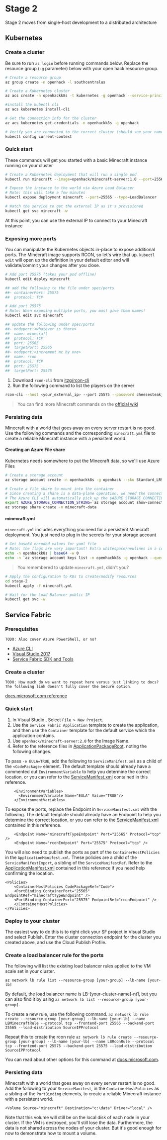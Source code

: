 # Stage 2

Stage 2 moves from single-host development to a distributed architecture

## Kubernetes

### Create a cluster
Be sure to run `az login` before running commands below.  Replace the resource group (`-g` parameter) below with your open hack resource group.

```bash
# Create a resource group
az group create -n openhack -l southcentralus 

# Create a Kubernetes cluster
az acs create -n openhackk8s -t kubernetes -g openhack --service-principal <clientid> --client-secret <client-secret>

#install the kubectl cli
az acs kubernetes install-cli

# Get the connection info for the cluster
az acs kubernetes get-credentials -n openhackk8s -g openhack

# Verify you are connected to the correct cluster (should see your name of your cluster)
kubectl config current-context
```

### Quick start

These commands will get you started with a basic Minecraft instance running on your cluster

```bash
# Create a Kubernetes deployment that will run a single pod
kubectl run minecraft --image=openhack/minecraft-server:1.0 --port=25565 --env EULA=TRUE

# Expose the instance to the world via Azure Load Balancer
# Note: this will take a few minutes
kubectl expose deployment minecraft --port=25565 --type=LoadBalancer

# Watch the service to get the external IP as it's provisioned
kubectl get svc minecraft -w
```

At this point, you can use the external IP to connect to your Minecraft instance

### Exposing more ports

You can manipulate the Kubernetes objects in-place to expose additional ports. The Minecraft image supports RCON, so let's wire that up. `kubectl edit` will open up the definition in your default editor and will validate/commit your changes after you close.

```bash
# Add port 25575 (takes your pod offline)
kubectl edit deploy minecraft

## add the following to the file under spec/ports
##- containerPort: 25575
##  protocol: TCP

# Add port 25575
# Note: When exposing multiple ports, you must give them names!
kubectl edit svc minecraft

## update the following under spec/ports
##- nodeport:<whatever is there>
##  name: minecraft
##  protocol: TCP
##  port: 25565
##  targetPort: 25565
##- nodeport:<increment mc by one>
##  name: rcon
##  protocol: TCP
##  port: 25575
##  targetPort: 25575
```

1. Download `rcon-cli` from [itzg/rcon-cli](https://github.com/itzg/rcon-cli/releases)
2. Run the following command to list the players on the server
```bash
rcon-cli --host <your_external_ip> --port 25575 --password cheesesteakjimmys list
```

> You can find more Minecraft commands on the [official wiki](https://minecraft.gamepedia.com/Commands)


### Persisting data

Minecraft with a world that goes away on every server restart is no good. Use the following commands and the corresponding `minecraft.yml` file to create a reliable Minecraft instance with a persistent world.

#### Creating an Azure File share

Kubernetes needs somewhere to put the Minecraft data, so we'll use Azure Files

```bash
# Create a storage account
az storage account create -n openhackk8s -g openhack --sku Standard_LRS

# Create a file share to mount into the container
# Since creating a share is a data-plane operation, we need the connection string to call into the Azure Storage API's
# The Azure CLI will automatically pick up the $AZURE_STORAGE_CONNECTION_STRING for use in storage operations
export AZURE_STORAGE_CONNECTION_STRING=`az storage account show-connection-string -n openhackk8s -g openhack -o tsv`
az storage share create -n minecraft-data
```

#### minecraft.yml

`minecraft.yml` includes everything you need for a persistent Minecraft deployment. You just need to plug in the secrets for your storage account

```bash
# Get base64 encoded values for yaml file
# Note: the flags are very important! Extra whitespace/newlines in a connection string can be difficult to troubleshoot
echo -n openhackk8s | base64 -w 0
echo -n `az storage account keys list -n openhackk8s -g openhack --query '[0].value' -o tsv` | base64 -w 0
```

> You remembered to update `minecraft.yml`, didn't you?

```bash
# Apply the configuration to K8s to create/modify resources
cd stage-2
kubectl apply -f minecraft.yml

# Wait for the Load Balancer public IP
kubectl get svc -w
```

## Service Fabric

### Prerequisites
 `TODO: Also cover Azure PowerShell, or no?`
- [Azure CLI](https://docs.microsoft.com/en-us/cli/azure/install-azure-cli?view=azure-cli-latest)
- [Visual Studio 2017](https://www.visualstudio.com/downloads/)
- [Service Fabric SDK and Tools](https://docs.microsoft.com/en-us/azure/service-fabric/service-fabric-get-started)

### Create a cluster

`TODO: How much do we want to repeat here versus just linking to docs? The following link doesn't fully cover the Secure option.`

[docs.microsoft.com reference](https://docs.microsoft.com/en-us/azure/service-fabric/service-fabric-get-started-azure-cluster)


### Quick start

1. In Visual Studio , Select `File > New Project`. 
1. Use the `Service Fabric Application` template to create the application, and then use the `Container` template for the default service which the application contains.
1. Use `openhack/minecraft-server:2.0` for the Image Name.
1. Refer to the reference files in [ApplicationPackageRoot](./ApplicationPackageRoot/). noting the following changes.

To pass `-e EULA=TRUE`, add the following to `ServiceManifest.xml` as a child of the `<CodePackage>` element. The default template should already have a commented out `EnvironmentVariable` to help you determine the correct location, or you can refer to the [ServiceManifest.xml](./ApplicationPackageRoot/ServiceManifest.xml) contained in this reference.
```
    <EnvironmentVariables>
      <EnvironmentVariable Name="EULA" Value="TRUE"/>
    </EnvironmentVariables>
```

To expose the ports, replace the Endpoint in `ServiceManifest.xml` with the following. The default template should already have an Endpoint to help you determine the correct location, or you can refer to the [ServiceManifest.xml](./ApplicationPackageRoot/ServiceManifest.xml) contained in this reference.
```
    <Endpoint Name="minecraftTypeEndpoint" Port="25565" Protocol="tcp" />
    <Endpoint Name="rconEndpoint" Port="25575" Protocol="tcp" />
```

You will also need to publish the ports as part of the `ContainerHostPolicies` in the `ApplicationManifest.xml`. These policies are a child of the `ServiceManifestImport`, a sibling of the `ServiceManifestRef`. Refer to the [ApplicationManifest.xml](./ApplicationPackageRoot/ApplicationManifest.xml) contained in this reference if you need help confirming the location.

```
<Policies>
    <ContainerHostPolicies CodePackageRef="Code">
    <PortBinding ContainerPort="25565" EndpointRef="minecraftTypeEndpoint" />
    <PortBinding ContainerPort="25575" EndpointRef="rconEndpoint" />
    </ContainerHostPolicies>
</Policies>
```

### Deploy to your cluster

The easiest way to do this is to right click your SF project in Visual Studio and select Publish. Enter the cluster connection endpoint for the cluster you created above, and use the Cloud Publish Profile.

### Create a load balancer rule for the ports

The following will list the existing load balancer rules applied to the VM scale set in your cluster. 

`az network lb rule list --resource-group [your-group] --lb-name [your-lb]`

By default, the load balancer name is LB-[your-cluster-name]-nt1, but you can also find it by using `az network lb list --resource-group [your-group]`.

To create a new rule, use the following command. 
`az network lb rule create --resource-group [your-group] --lb-name [your-lb] --name LBMinecraftRule --protocol tcp --frontend-port 25565 --backend-port 25565 --load-distribution SourceIPProtocol`

Repeat this to create the rcon rule
`az network lb rule create --resource-group [your-group] --lb-name [your-lb] --name LBRconRule --protocol tcp --frontend-port 25575 --backend-port 25575 --load-distribution SourceIPProtocol`

You can read about other options for this command at [docs.microsoft.com](https://docs.microsoft.com/en-us/azure/load-balancer/load-balancer-get-started-internet-arm-cli).

### Persisting data

Minecraft with a world that goes away on every server restart is no good. Add the following to your `ServiceManifest`, in the `ContainerHostPolicies` as a sibling of the `PortBinding` elements, to create a reliable Minecraft instance with a persistent world.

```
<Volume Source="minecraft" Destination="c:\data" Driver="local" />
```

Note that this volume will still be on the local disk of each node in your cluster. If the VM is destroyed, you'll still lose the data. Furthermore, the data is not shared across the nodes of your cluster. But it's good enough for now to demonstrate how to mount a volume.